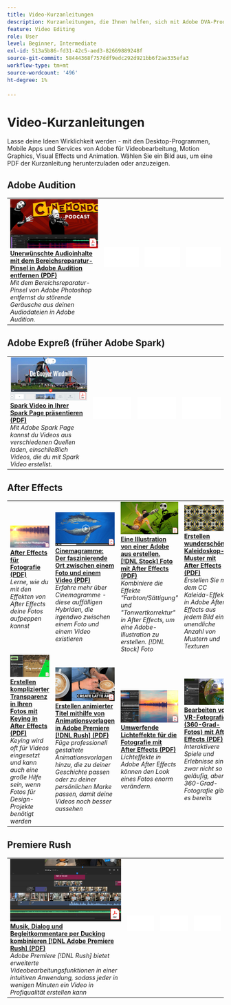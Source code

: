 ```yaml
---
title: Video-Kurzanleitungen
description: Kurzanleitungen, die Ihnen helfen, sich mit Adobe DVA-Produkten vertraut zu machen
feature: Video Editing
role: User
level: Beginner, Intermediate
exl-id: 513a5b86-fd31-42c5-aed3-82669889248f
source-git-commit: 58444368f757ddf9edc292d921bb6f2ae335efa3
workflow-type: tm+mt
source-wordcount: '496'
ht-degree: 1%

---
```


# Video-Kurzanleitungen

Lasse deine Ideen Wirklichkeit werden - mit den Desktop-Programmen, Mobile Apps und Services von Adobe für Videobearbeitung, Motion Graphics, Visual Effects und Animation. Wählen Sie ein Bild aus, um eine PDF der Kurzanleitung herunterzuladen oder anzuzeigen.

## Adobe Audition

<table>
<tr>
   <td>
      <a href="assets/QuicklyRemoveUnwantedAudioContentwiththeSpotHealingBrushinAdobeAudition.pdf" target="_blank">
         <img alt="Mit dem Bereichsreparatur-Pinsel in Adobe Audition unerwünschte Audioinhalte schnell entfernen" src="assets/QuicklyRemoveUnwantedAudioContentwiththeSpotHealingBrushinAdobeAudition.jpg" />
      </a>
      <div>
      <a href="assets/QuicklyRemoveUnwantedAudioContentwiththeSpotHealingBrushinAdobeAudition.pdf" target="_blank"><strong>Unerwünschte Audioinhalte mit dem Bereichsreparatur-Pinsel in Adobe Audition entfernen (PDF)</strong></a>
      </div>
      <em>Mit dem Bereichsreparatur-Pinsel von Adobe Photoshop entfernst du störende Geräusche aus deinen Audiodateien in Adobe Audition.</em>
      <br>
  </td>
  <td>
    <img alt="Spacer" src="../assets/Whitespacer.png" />
    <div>
    <br>
  </td>
  <td>
    <img alt="Spacer" src="../assets/Whitespacer.png" />
    <div>
    <br>
  </td>
  <td>
    <img alt="Spacer" src="../assets/Whitespacer.png" />
    <div>
    <br>
  </td>
</tr>
</table>

## Adobe Expreß (früher Adobe Spark)

<table>
<tr>
<td>
   <a href="assets/ShowcaseyourSparkVideoinyourSparkPage.pdf" target="_blank">
      <img alt="Spark Video in einer Spark Page präsentieren." src="assets/ShowcaseyourSparkVideoinyourSparkPage.jpg" />
   </a>
    <div>
   <a href="assets/ShowcaseyourSparkVideoinyourSparkPage.pdf" target="_blank"><strong>Spark Video in Ihrer Spark Page präsentieren (PDF)</strong></a>
    </div>
    <em>Mit Adobe Spark Page kannst du Videos aus verschiedenen Quellen laden, einschließlich Videos, die du mit Spark Video erstellst.</em>
    <br>
  </td>
  <td>
    <img alt="Spacer" src="../assets/Whitespacer.png" />
    <div>
    <br>
  </td>
  <td>
    <img alt="Spacer" src="../assets/Whitespacer.png" />
    <div>
    <br>
  </td>
  <td>
    <img alt="Spacer" src="../assets/Whitespacer.png" />
    <div>
    <br>
  </td>
</tr>
</table>

## After Effects

<table>
<tr>
 <td>
   <a href="assets/AfterEffectsforPhotography.pdf" target="_blank">
      <img alt="After Effects für Fotografie." src="assets/AfterEffectsforPhotography.jpg" />
   </a>
    <div>
   <a href="assets/AfterEffectsforPhotography.pdf" target="_blank"><strong>After Effects für Fotografie (PDF)</strong></a>
    </div>
    <em>Lerne, wie du mit den Effekten von After Effects deine Fotos aufpeppen kannst</em>
    <br>
  </td>
  <td>
   <a href="assets/CinemagraphsTheMesmerizingPlaceBetweenaPhotoandaVideo.pdf" target="_blank">
      <img alt="Cinemagramme: Der faszinierende Ort zwischen einem Foto und einem Video" src="assets/CinemagraphsTheMesmerizingPlaceBetweenaPhotoandaVideo.jpg" />
   </a>
    <div>
   <a href="assets/CinemagraphsTheMesmerizingPlaceBetweenaPhotoandaVideo.pdf" target="_blank"><strong>Cinemagramme: Der faszinierende Ort zwischen einem Foto und einem Video (PDF)</strong></a>
    </div>
    <em>Erfahre mehr über Cinemagramme - diese auffälligen Hybriden, die irgendwo zwischen einem Foto und einem Video existieren</em>
    <br>
  </td>
  <td>
   <a href="assets/CreateanIllustrationfromanAdobeStockPhotowithAfterEffects.pdf" target="_blank">
      <img alt="Eine Illustration von einer Adobe aus erstellen. [!DNL Stock] Foto mit After Effects" src="assets/CreateanIllustrationfromanAdobeStockPhotowithAfterEffects.jpg" />
   </a>
    <div>
   <a href="assets/CreateanIllustrationfromanAdobeStockPhotowithAfterEffects.pdf" target="_blank"><strong>Eine Illustration von einer Adobe aus erstellen. [!DNL Stock] Foto mit After Effects (PDF)</strong></a>
    </div>
    <em>Kombiniere die Effekte "Farbton/Sättigung" und "Tonwertkorrektur" in After Effects, um eine Adobe-Illustration zu erstellen. [!DNL Stock] Foto</em>
    <br>
  </td>
   <td>
   <a href="assets/CreateBeautifulKaleidoscopePatternswithAfterEffects.pdf" target="_blank">
      <img alt="Kaleidoskop-Muster mit After Effects erstellen." src="assets/CreateBeautifulKaleidoscopePatternswithAfterEffects.jpg" />
   </a>
    <div>
   <a href="assets/CreateBeautifulKaleidoscopePatternswithAfterEffects.pdf" target="_blank"><strong>Erstellen wunderschöner Kaleidoskop-Muster mit After Effects (PDF)</strong></a>
    </div>
    <em>Erstellen Sie mit dem CC Kaleida-Effekt in Adobe After Effects aus jedem Bild eine unendliche Anzahl von Mustern und Texturen</em>
    <br>
  </td>
</tr>
<tr>
<td>
   <a href="assets/CreateIntricateTransparencyinyourPhotographswithKeyinginAfterEffects.pdf" target="_blank">
      <img alt="Erstellen komplexer Transparenz in Ihren Fotos mit Keying in After Effects" src="assets/CreateIntricateTransparencyinyourPhotographswithKeyinginAfterEffects.jpg" />
   </a>
    <div>
   <a href="assets/CreateIntricateTransparencyinyourPhotographswithKeyinginAfterEffects.pdf" target="_blank"><strong>Erstellen komplizierter Transparenz in Ihren Fotos mit Keying in After Effects (PDF)</strong></a>
    </div>
    <em>Keying wird oft für Videos eingesetzt und kann auch eine große Hilfe sein, wenn Fotos für Design-Projekte benötigt werden</em>
    <br>
  </td>
 <td>
   <a href="assets/CreateAnimatedTitlesUsingMotionGraphicsTemplatesinAdobePremiereRush.pdf" target="_blank">
      <img alt="Erstellen animierter Titel mithilfe von Animationsvorlagen in Adobe Premiere [!DNL Rush]" src="assets/CreateAnimatedTitlesUsingMotionGraphicsTemplatesinAdobePremiereRush.jpg" />
   </a>
    <div>
   <a href="assets/CreateAnimatedTitlesUsingMotionGraphicsTemplatesinAdobePremiereRush.pdf" target="_blank"><strong>Erstellen animierter Titel mithilfe von Animationsvorlagen in Adobe Premiere [!DNL Rush] (PDF)</strong></a>
    </div>
    <em>Füge professionell gestaltete Animationsvorlagen hinzu, die zu deiner Geschichte passen oder zu deiner persönlichen Marke passen, damit deine Videos noch besser aussehen</em>
    <br>
  </td>
  <td>
      <a href="assets/DazzlingLightEffectsforPhotographywithAfterEffects.pdf" target="_blank">
         <img alt="Umwerfende Lichteffekte für die Fotografie mit After Effects" src="assets/DazzlingLightEffectsforPhotographywithAfterEffects.jpg" />
      </a>
      <div>
      <a href="assets/DazzlingLightEffectsforPhotographywithAfterEffects.pdf" target="_blank"><strong>Umwerfende Lichteffekte für die Fotografie mit After Effects (PDF)</strong></a>
      </div>
      <em>Lichteffekte in Adobe After Effects können den Look eines Fotos enorm verändern.</em>
      <br>
  </td>
  <td>
      <a href="assets/EditingVRPhotography360photoswithAfterEffects.pdf" target="_blank">
         <img alt="Bearbeiten von VR-Fotografie (360-Grad-Fotos) mit After Effects" src="assets/EditingVRPhotography360photoswithAfterEffects.jpg" />
      </a>
      <div>
      <a href="assets/EditingVRPhotography360photoswithAfterEffects.pdf" target="_blank"><strong>Bearbeiten von VR-Fotografie (360-Grad-Fotos) mit After Effects (PDF)</strong></a>
      </div>
      <em>Interaktivere Spiele und Erlebnisse sind zwar nicht so geläufig, aber 360-Grad-Fotografie gibt es bereits</em>
      <br>
  </td>
</tr>
</table>

## Premiere Rush

<table>
<tr>
   <td>
      <a href="assets/SmoothlyCombineMusicandDialogueorNarrationwithAutoduckinginAdobePremiereRush.pdf" target="_blank">
         <img alt="Kombinieren Sie Musik und Dialog oder Sprachkommentare mit automatischem Ducking in Adobe Premiere [!DNL Rush]" src="assets/SmoothlyCombineMusicandDialogueorNarrationwithAutoduckinginAdobePremiereRush.jpg" />
      </a>
      <div>
      <a href="assets/SmoothlyCombineMusicandDialogueorNarrationwithAutoduckinginAdobePremiereRush.pdf" target="_blank"><strong>Musik, Dialog und Begleitkommentare per Ducking kombinieren [!DNL Adobe Premiere Rush] (PDF)</strong></a>
      </div>
      <em>Adobe Premiere [!DNL Rush] bietet erweiterte Videobearbeitungsfunktionen in einer intuitiven Anwendung, sodass jeder in wenigen Minuten ein Video in Profiqualität erstellen kann</em>
      <br>
  </td>
  <td>
    <img alt="Spacer" src="../assets/Whitespacer.png" />
    <div>
    <br>
  </td>
  <td>
    <img alt="Spacer" src="../assets/Whitespacer.png" />
    <div>
    <br>
  </td>
  <td>
    <img alt="Spacer" src="../assets/Whitespacer.png" />
    <div>
    <br>
  </td>
</tr>
</table>
